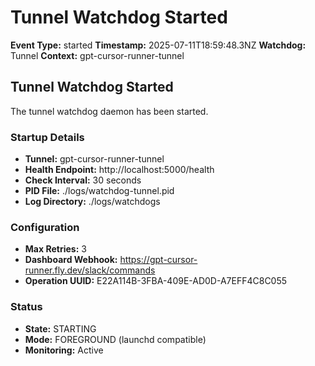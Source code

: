 # Tunnel Watchdog Started

**Event Type:** started
**Timestamp:** 2025-07-11T18:59:48.3NZ
**Watchdog:** Tunnel
**Context:** gpt-cursor-runner-tunnel


## Tunnel Watchdog Started

The tunnel watchdog daemon has been started.

### Startup Details
- **Tunnel:** gpt-cursor-runner-tunnel
- **Health Endpoint:** http://localhost:5000/health
- **Check Interval:** 30 seconds
- **PID File:** ./logs/watchdog-tunnel.pid
- **Log Directory:** ./logs/watchdogs

### Configuration
- **Max Retries:** 3
- **Dashboard Webhook:** https://gpt-cursor-runner.fly.dev/slack/commands
- **Operation UUID:** E22A114B-3FBA-409E-AD0D-A7EFF4C8C055

### Status
- **State:** STARTING
- **Mode:** FOREGROUND (launchd compatible)
- **Monitoring:** Active



